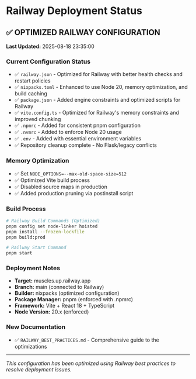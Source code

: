 # Railway Deployment Status

## ✅ OPTIMIZED RAILWAY CONFIGURATION

**Last Updated:** 2025-08-18 23:35:00

### Current Configuration Status
- ✅ `railway.json` - Optimized for Railway with better health checks and restart policies
- ✅ `nixpacks.toml` - Enhanced to use Node 20, memory optimization, and build caching
- ✅ `package.json` - Added engine constraints and optimized scripts for Railway
- ✅ `vite.config.ts` - Optimized for Railway's memory constraints and improved chunking
- ✅ `.npmrc` - Added for consistent pnpm configuration
- ✅ `.nvmrc` - Added to enforce Node 20 usage
- ✅ `.env` - Added with essential environment variables
- ✅ Repository cleanup complete - No Flask/legacy conflicts

### Memory Optimization
- ✅ Set `NODE_OPTIONS=--max-old-space-size=512`
- ✅ Optimized Vite build process
- ✅ Disabled source maps in production
- ✅ Added production pruning via postinstall script

### Build Process
```bash
# Railway Build Commands (Optimized)
pnpm config set node-linker hoisted
pnpm install --frozen-lockfile
pnpm build:prod

# Railway Start Command  
pnpm start
```

### Deployment Notes
- **Target:** muscles.up.railway.app
- **Branch:** main (connected to Railway)
- **Builder:** nixpacks (optimized configuration)
- **Package Manager:** pnpm (enforced with .npmrc)
- **Framework:** Vite + React 18 + TypeScript
- **Node Version:** 20.x (enforced)

### New Documentation
- ✅ `RAILWAY_BEST_PRACTICES.md` - Comprehensive guide to the optimizations

---
*This configuration has been optimized using Railway best practices to resolve deployment issues.*
